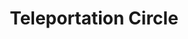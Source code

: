 ---
title: "Teleportation Circle"
index:
  - teleportation-circle
permalink: /spells/teleportation-circle/
tags:
  - Spell
  - 5th Level
  - Conjuration
available_for:
  - Bard
  - Sorcerer
  - Wizard
level: "5th Level"
school: "Conjuration"
range: "10 ft"
area: "10 ft"
shape: "Sphere"
comp:
  - V
  - M
material: "rare chalks and inks infused with precious gems with 50 gp, which the spell consumes."
duration: "1 Round"
cast_time: "1 Minute"
description: |
  As you cast the spell, you draw a 10-foot-diameter circle on the ground inscribed with sigils that link your location to a permanent teleportation circle of your choice whose sigil sequence you know and that is on the same plane of existence as you. A shimmering portal opens within the circle you drew and remains open until the end of your next turn. Any creature that enters the portal instantly appears within 5 feet of the destination circle or in the nearest unoccupied space if that space is occupied.

  Many major temples, guilds, and other important places have permanent teleportation circles inscribed somewhere within their confines. Each such circle includes a unique sigil sequence--a string of magical runes arranged in a particular pattern. When you first gain the ability to cast this spell, you learn the sigil sequences for two destinations on the Material Plane, determined by the GM. You can learn additional sigil sequences during your adventures. You can commit a new sigil sequence to memory after studying it for 1 minute.

  You can create a permanent teleportation circle by casting this spell in the same location every day for one year. You need not use the circle to teleport when you cast the spell in this way.
excerpt: "As you cast the spell, you draw a 10-foot-diameter circle on the ground inscribed with sigils that link your location to a permanent teleportation circle of your choice whose sigil sequence you know and that is on the same plane of existence as you."
source: "Basic Rules"
---